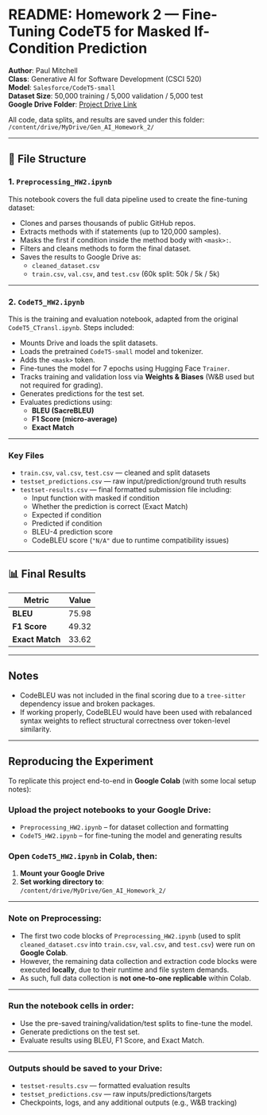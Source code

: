 # README: Homework 2 — Fine-Tuning CodeT5 for Masked If-Condition Prediction

**Author**: Paul Mitchell  
**Class**: Generative AI for Software Development (CSCI 520)  
**Model**: `Salesforce/CodeT5-small`  
**Dataset Size**: 50,000 training / 5,000 validation / 5,000 test  
**Google Drive Folder**: [Project Drive Link](https://drive.google.com/drive/folders/190P9D_b6VcJMwnMvWUCljcETXmWAz7CQ?usp=sharing)

All code, data splits, and results are saved under this folder:  
`/content/drive/MyDrive/Gen_AI_Homework_2/`

---

## 📁 File Structure

### 1. `Preprocessing_HW2.ipynb`
This notebook covers the full data pipeline used to create the fine-tuning dataset:
- Clones and parses thousands of public GitHub repos.
- Extracts methods with if statements (up to 120,000 samples).
- Masks the first if condition inside the method body with `<mask>:`.
- Filters and cleans methods to form the final dataset.
- Saves the results to Google Drive as:
  - `cleaned_dataset.csv`
  - `train.csv`, `val.csv`, and `test.csv` (60k split: 50k / 5k / 5k)

---

### 2. `CodeT5_HW2.ipynb`
This is the training and evaluation notebook, adapted from the original `CodeT5_CTransl.ipynb`. Steps included:
- Mounts Drive and loads the split datasets.
- Loads the pretrained `CodeT5-small` model and tokenizer.
- Adds the `<mask>` token.
- Fine-tunes the model for 7 epochs using Hugging Face `Trainer`.
- Tracks training and validation loss via **Weights & Biases** (W&B used but not required for grading).
- Generates predictions for the test set.
- Evaluates predictions using:
  - **BLEU (SacreBLEU)**
  - **F1 Score (micro-average)**
  - **Exact Match**

---

### Key Files
- `train.csv`, `val.csv`, `test.csv` — cleaned and split datasets  
- `testset_predictions.csv` — raw input/prediction/ground truth results  
- `testset-results.csv` — final formatted submission file including:
  - Input function with masked if condition
  - Whether the prediction is correct (Exact Match)
  - Expected if condition
  - Predicted if condition
  - BLEU-4 prediction score
  - CodeBLEU score (`"N/A"` due to runtime compatibility issues)

---

## 📊 Final Results

| Metric       | Value |
|--------------|--------|
| **BLEU**     | 75.98 |
| **F1 Score** | 49.32 |
| **Exact Match** | 33.62 |

---

## Notes

- CodeBLEU was not included in the final scoring due to a `tree-sitter` dependency issue and broken packages.
- If working properly, CodeBLEU would have been used with rebalanced syntax weights to reflect structural correctness over token-level similarity.

---

## Reproducing the Experiment

To replicate this project end-to-end in **Google Colab** (with some local setup notes):

### Upload the project notebooks to your Google Drive:
- `Preprocessing_HW2.ipynb` – for dataset collection and formatting
- `CodeT5_HW2.ipynb` – for fine-tuning the model and generating results

### Open `CodeT5_HW2.ipynb` in Colab, then:
1. **Mount your Google Drive**  
2. **Set working directory to**:  
   `/content/drive/MyDrive/Gen_AI_Homework_2/`

---

### Note on Preprocessing:
- The first two code blocks of `Preprocessing_HW2.ipynb` (used to split `cleaned_dataset.csv` into `train.csv`, `val.csv`, and `test.csv`) were run on **Google Colab**.
- However, the remaining data collection and extraction code blocks were executed **locally**, due to their runtime and file system demands.
- As such, full data collection is **not one-to-one replicable** within Colab.

---

### Run the notebook cells in order:
- Use the pre-saved training/validation/test splits to fine-tune the model.
- Generate predictions on the test set.
- Evaluate results using BLEU, F1 Score, and Exact Match.

---

### Outputs should be saved to your Drive:
- `testset-results.csv` — formatted evaluation results  
- `testset_predictions.csv` — raw inputs/predictions/targets  
- Checkpoints, logs, and any additional outputs (e.g., W&B tracking)
